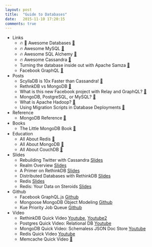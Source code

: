 ```yaml
---
layout: post
title:  "Guide to Databases"
date:   2015-11-10 17:20:15
comments: true
---
```


- Links
    - :fire: :raised_hands: Awesome Databases [:link:](https://github.com/numetriclabz/awesome-db)
    - :fire: Awesome MySQL [:link:](https://github.com/shlomi-noach/awesome-mysql/blob/gh-pages/index.md)
    - :fire: Awesome SQL Alchemy [:link:](https://github.com/dahlia/awesome-sqlalchemy)
    - :fire: Awesome Cassandra [:link:](https://github.com/yikebocai/awesome-cassandra)
    - Turning the database inside out with Apache Samza [:link:](http://www.confluent.io/blog/turning-the-database-inside-out-with-apache-samza/)
    - Facebook GraphQL [:link:](https://github.com/facebook/graphql)
- Posts
    - ScyllaDB is 10x Faster than Cassandra! [:link:](http://www.scylladb.com/)
    - RethnkDB vs MongoDB [:link:](https://www.rethinkdb.com/docs/rethinkdb-vs-mongodb/)
    - What is this new Facebook project with Relay and GraphQL? [:link:](http://facebook.github.io/react/blog/2015/02/20/introducing-relay-and-graphql.html)
    - MongoDB, PostgreSQL, or MySQL? [:link:](https://www.quora.com/Which-database-should-I-use-for-a-killer-web-application-MongoDB-PostgreSQL-or-MySQL)
    - What is Apache Hadoop? [:link:](https://hadoop.apache.org/)
    - Using Migration Scripts in Database Deployments [:link:](https://www.simple-talk.com/sql/database-administration/using-migration-scripts-in-database-deployments/)
- Reference
    - MongoDB Reference [:link:](https://dzone.com/refcardz/mongodb)
- Books
    - The Little MongoDB Book [:link:](http://openmymind.net/mongodb.pdf)
- Education
    - All About Redis [:link:](http://www.javacodegeeks.com/2015/09/redis-a-nosql-key-value-store.html)
    - All About MongoDB [:link:](http://www.javacodegeeks.com/2015/09/mongodb-a-scalable-nosql-db.html)
    - All About CouchDB [:link:](http://www.webcodegeeks.com/web-development/couchdb-database-for-the-web/) 
- Slides
    - Rebuilding Twitter with Cassandra [Slides](https://speakerdeck.com/matthewrudy/rebuilding-twitter-with-cassandra-and-ruby)
    - Realm Overview [Slides](https://speakerdeck.com/jpsim/realm-overview)
    - A Primer on RethinkDB [Slides](https://speakerdeck.com/marceloalves/rethinkdb-primer)
    - Distributed Databases with RethinkDB [Slides](https://speakerdeck.com/segphault/rethinkdb-training-course)
    - Redis [Slides](https://speakerdeck.com/swanson/redis-swiss-army-knife)
    - Redis: Your Data on Steroids [Slides](https://speakerdeck.com/ndemoor/redis-your-data-on-steroids)
- Github
    - Facebook GraphQL.js [Github](https://github.com/graphql/graphql-js)
    - Mongoose MongoDB Object Modeling [Github](https://github.com/Automattic/mongoose)
    - Kue Priority Job Queue [Github](https://github.com/Automattic/kue)
- Video
    - RethinkDB Quick Video [Youtube](https://www.youtube.com/watch?v=qKPKsBNw604), [Youtube2](https://www.youtube.com/watch?v=rpMJV6Xn1p4)
    - Postgres Quick Video: Relational DB [Youtube](https://www.youtube.com/watch?v=GI3eO14Fy90)
    - MongoDB Quick Video: Schemaless JSON Doc Store [Youtube](https://www.youtube.com/watch?v=rnIx_QPngUM)
    - Redis Quick Video [Youtube](https://www.youtube.com/watch?v=7W1n_SwTw14)
    - Memcache Quick Video [:link:](https://www.youtube.com/watch?v=-h9q2FmX4eo)
